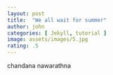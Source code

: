 ```yaml
---
layout: post
title:  "We all wait for summer"
author: john
categories: [ Jekyll, tutorial ]
image: assets/images/5.jpg
rating: .5
---
```

chandana nawarathna
